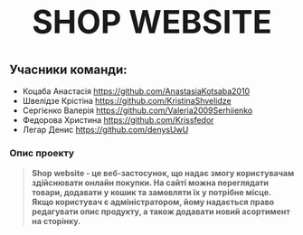 # **<h1 align="center">SHOP WEBSITE</h1>**

## Учасники команди: 

- Коцаба Анастасія
  https://github.com/AnastasiaKotsaba2010
- Швелідзе Крістіна
  https://github.com/KristinaShvelidze
- Сергієнко Валерія
  https://github.com/Valeria2009Serhiienko
- Федорова Христина
  https://github.com/Krissfedor
- Легар Денис
  https://github.com/denysUwU

### Опис проекту

> __Shop website -  це веб-застосунок, що надає змогу користувачам здійснювати онлайн покупки. На сайті можна переглядати товари, додавати у кошик та замовляти їх у потрібне місце. Якщо користувач є адміністратором, йому надається право редагувати опис продукту, а також додавати новий асортимент на сторінку.__


